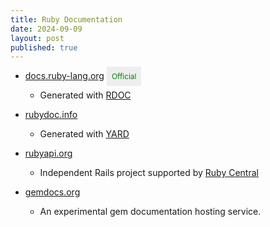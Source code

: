 ```yaml
---
title: Ruby Documentation
date: 2024-09-09
layout: post
published: true
---
```


- [docs.ruby-lang.org](https://docs.ruby-lang.org/en/3.2/index.html) <span style="color: green; font-size:85%; background-color: #eee; padding: 0.5rem;">Official</span>

  - Generated with [RDOC](https://ruby.github.io/rdoc/)

- [rubydoc.info](https://rubydoc.info)

  - Generated with [YARD](https://yardoc.org)

- [rubyapi.org](https://rubyapi.org/)

  - Independent Rails project supported by [Ruby Central](https://rubycentral.org)

- [gemdocs.org](https://gemdocs.org)

  - An experimental gem documentation hosting service.

